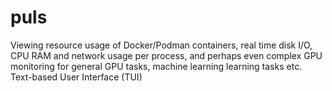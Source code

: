 # puls
Viewing resource usage of Docker/Podman containers, real time disk I/O, CPU RAM and network usage per process, and perhaps even complex GPU monitoring for general GPU tasks, machine learning learning tasks etc. Text-based User Interface (TUI)
